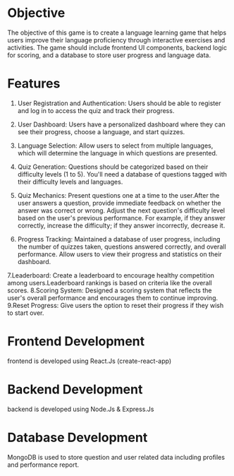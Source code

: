 # Objective
The objective of this game is to create a language learning game that helps users improve their language proficiency through interactive exercises and activities. The game should include frontend UI components, backend logic for scoring, and a database to store user progress and language data.

# Features
1. User Registration and Authentication:
   Users should be able to register and log in to access the quiz and track their progress.
2. User Dashboard:
   Users have a personalized dashboard where they can see their progress, choose a language, and start quizzes.
3. Language Selection: Allow users to select from multiple languages, which will determine the language in which questions are presented.
4. Quiz Generation: Questions should be categorized based on their difficulty levels (1 to 5). You'll need a database of questions tagged with their difficulty levels and languages.

5. Quiz Mechanics: Present questions one at a time to the user.After the user answers a question, provide immediate feedback on whether the answer was correct or wrong.
   Adjust the next question's difficulty level based on the user's previous performance. For example, if they answer correctly, increase the difficulty; if they answer incorrectly, decrease it.
   
6. Progress Tracking: Maintained a database of user progress, including the number of quizzes taken, questions answered correctly, and overall performance.
 Allow users to view their progress and statistics on their dashboard.

7.Leaderboard: Create a leaderboard to encourage healthy competition among users.Leaderboard rankings is based on criteria like the overall scores.
8.Scoring System: Designed a scoring system that reflects the user's overall performance and encourages them to continue improving.
9.Reset Progress: Give users the option to reset their progress if they wish to start over.




# Frontend Development
frontend is developed using React.Js (create-react-app)

# Backend Development
backend is developed using Node.Js & Express.Js 

# Database Development
MongoDB is used to store question and user related data including profiles and performance report.



